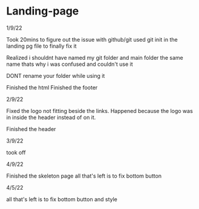 # Landing-page
1/9/22

<!-- Dont forget to push to github -->
Took 20mins to figure out the issue with github/git used git init in the landing pg file to finally fix it

Realized i shouldnt have named my git folder and main folder the same name thats why i was confused and couldn't use it 

DONT rename your folder while using it

<!-- Use the command, CTRL+SHIFT+P on windows or COMMAND+SHIFT+P on mac, then search "Developer: reload window", click on it, your vs will reload and enjoy your stress-free coding. -->

Finished the html
Finished the footer

2/9/22

Fixed the logo not fitting beside the links. Happened because the logo was in inside the header instead of on it.

Finished the header

<!-- I need to learn how to cut down on the selectors -->

3/9/22 

took off

4/9/22

Finished the skeleton page all that's left is to fix bottom button

4/5/22

all that's left is to fix bottom button and style
